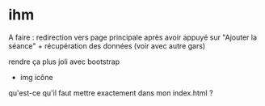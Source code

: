 # ihm

A faire : redirection vers page principale après avoir appuyé sur "Ajouter la séance" + récupération des données (voir avec autre gars)

rendre ça plus joli avec bootstrap
+ img icône

qu'est-ce qu'il faut mettre exactement dans mon index.html ?

